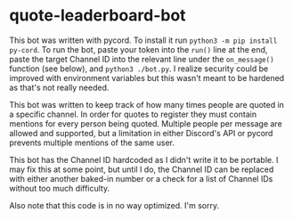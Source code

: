 # quote-leaderboard-bot

This bot was written with pycord. To install it run `python3 -m pip install py-cord`. To run the bot, paste your token into the `run()` line at the end, paste the target Channel ID into the relevant line under the `on_message()` function (see below), and `python3 ./bot.py`. I realize security could be improved with environment variables but this wasn't meant to be hardened as that's not really needed.

This bot was written to keep track of how many times people are quoted in a specific channel. In order for quotes to register they must contain mentions for every person being quoted. Multiple people per message are allowed and supported, but a limitation in either Discord's API or pycord prevents multiple mentions of the same user.

This bot has the Channel ID hardcoded as I didn't write it to be portable. I may fix this at some point, but until I do, the Channel ID can be replaced with either another baked-in number or a check for a list of Channel IDs without too much difficulty.

Also note that this code is in no way optimized. I'm sorry.
